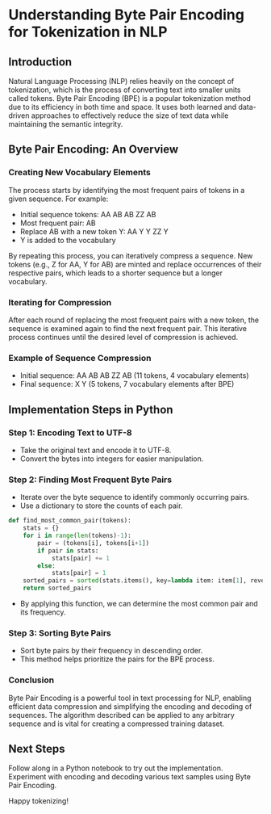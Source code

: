 # Understanding Byte Pair Encoding for Tokenization in NLP

## Introduction

Natural Language Processing (NLP) relies heavily on the concept of tokenization, which is the process of converting text into smaller units called tokens. Byte Pair Encoding (BPE) is a popular tokenization method due to its efficiency in both time and space. It uses both learned and data-driven approaches to effectively reduce the size of text data while maintaining the semantic integrity.

## Byte Pair Encoding: An Overview

### Creating New Vocabulary Elements

The process starts by identifying the most frequent pairs of tokens in a given sequence. For example:

- Initial sequence tokens: AA AB AB ZZ AB
- Most frequent pair: AB
- Replace AB with a new token Y: AA Y Y ZZ Y
- Y is added to the vocabulary

By repeating this process, you can iteratively compress a sequence. New tokens (e.g., Z for AA, Y for AB) are minted and replace occurrences of their respective pairs, which leads to a shorter sequence but a longer vocabulary.

### Iterating for Compression

After each round of replacing the most frequent pairs with a new token, the sequence is examined again to find the next frequent pair. This iterative process continues until the desired level of compression is achieved.

### Example of Sequence Compression

- Initial sequence: AA AB AB ZZ AB (11 tokens, 4 vocabulary elements)
- Final sequence: X Y (5 tokens, 7 vocabulary elements after BPE)

## Implementation Steps in Python

### Step 1: Encoding Text to UTF-8

- Take the original text and encode it to UTF-8.
- Convert the bytes into integers for easier manipulation.

### Step 2: Finding Most Frequent Byte Pairs

- Iterate over the byte sequence to identify commonly occurring pairs.
- Use a dictionary to store the counts of each pair.

```python
def find_most_common_pair(tokens):
    stats = {}
    for i in range(len(tokens)-1):
        pair = (tokens[i], tokens[i+1])
        if pair in stats:
            stats[pair] += 1
        else:
            stats[pair] = 1
    sorted_pairs = sorted(stats.items(), key=lambda item: item[1], reverse=True)
    return sorted_pairs
```
- By applying this function, we can determine the most common pair and its frequency.

### Step 3: Sorting Byte Pairs

- Sort byte pairs by their frequency in descending order.
- This method helps prioritize the pairs for the BPE process.

### Conclusion

Byte Pair Encoding is a powerful tool in text processing for NLP, enabling efficient data compression and simplifying the encoding and decoding of sequences. The algorithm described can be applied to any arbitrary sequence and is vital for creating a compressed training dataset.

## Next Steps

Follow along in a Python notebook to try out the implementation. Experiment with encoding and decoding various text samples using Byte Pair Encoding.

Happy tokenizing!